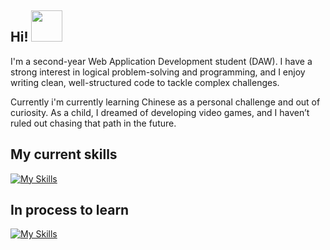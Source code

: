 <h2> Hi! <img src="https://media.giphy.com/media/mGcNjsfWAjY5AEZNw6/giphy.gif" width="50"></h2>

I'm a second-year Web Application Development student (DAW). I have a strong interest in logical problem-solving and programming, and I enjoy writing clean, well-structured code to tackle complex challenges.

Currently i'm currently learning Chinese as a personal challenge and out of curiosity. As a child, I dreamed of developing video games, and I haven’t ruled out chasing that path in the future.

<!--
<p align="center"> 
<img src="https://img.shields.io/badge/Java-orange?logo=java&logoColor=white" alt="Java"/> 
<img src="https://img.shields.io/badge/HTML5-E34F26?logo=html5&logoColor=white" alt="HTML5"/> 
<img src="https://img.shields.io/badge/CSS3-1572B6?logo=css3&logoColor=white" alt="CSS3"/> 
<img src="https://img.shields.io/badge/JavaScript-F7DF1E?logo=javascript&logoColor=black" alt="JavaScript"/> 
<img src="https://img.shields.io/badge/Python-3776AB?logo=python&logoColor=white" alt="Python"/> 
<img src="https://img.shields.io/badge/PHP-777BB4?logo=php&logoColor=white" alt="PHP"/> 
<img src="https://img.shields.io/badge/SQL-003B57?logo=mysql&logoColor=white" alt="SQL"/>
</p>
-->

<h2>My current skills</h2>

[![My Skills](https://skillicons.dev/icons?i=java,js,html,css,py,php)](https://skillicons.dev)

<h2>In process to learn</h2>

[![My Skills](https://skillicons.dev/icons?i=django,docker,tailwind,ts,react,astro)](https://skillicons.dev)
